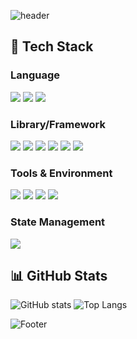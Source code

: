 ![header](https://capsule-render.vercel.app/api?type=waving&color=gradient&height=300&section=header&text=KIMSURO%20Github)

## 🧱 Tech Stack

### Language

<img src="https://img.shields.io/badge/JavaScript-F7DF1E?style=flat-square&logo=JavaScript&logoColor=white"/> <img src="https://img.shields.io/badge/HTML5-E34F26?style=flat-square&logo=HTML5&logoColor=white"/> <img src="https://img.shields.io/badge/CSS3-1572B6?style=flat-square&logo=CSS3&logoColor=white"/>

### Library/Framework

<img src="https://img.shields.io/badge/React-61DAFB?style=flat-square&logo=React&logoColor=black"/> <img src="https://img.shields.io/badge/TanStack_Query-FF4154?style=flat-square&logo=reactquery&logoColor=white"/> <img src="https://img.shields.io/badge/Sass-CC6699?style=flat-square&logo=Sass&logoColor=white"/> <img src="https://img.shields.io/badge/React_Router-CA4245?style=flat-square&logo=reactrouter&logoColor=white"/> <img src="https://img.shields.io/badge/Styled Components-DB7093?style=flat-square&logo=styled-components&logoColor=white"/>
<img src="https://img.shields.io/badge/Tailwind CSS-06B6D4?style=flat-square&logo=Tailwind CSS&logoColor=white"/>

### Tools & Environment

<img src="https://img.shields.io/badge/Visual Studio Code-007ACC?style=flat-square&logo=Visual Studio Code&logoColor=white"/> <img src="https://img.shields.io/badge/Git-F05032?style=flat-square&logo=Git&logoColor=white"/> <img src="https://img.shields.io/badge/npm-CB3837?style=flat-square&logo=npm&logoColor=white"/> <img src="https://img.shields.io/badge/Vite-646CFF?style=flat-square&logo=Vite&logoColor=white"/>

### State Management

<img src="https://img.shields.io/badge/Zustand-FF6B6B?style=flat-square&logo=Zustand&logoColor=white"/>
<br>

## 📊 GitHub Stats

![GitHub stats](https://github-readme-stats.vercel.app/api?username=KimSuro5773&show_icons=true&theme=default)
![Top Langs](https://github-readme-stats.vercel.app/api/top-langs/?username=KimSuro5773&layout=compact&theme=default)

![Footer](https://capsule-render.vercel.app/api?type=waving&color=gradient&height=200&section=footer)

<!--
**KimSuro5773/KimSuro5773** is a ✨ _special_ ✨ repository because its `README.md` (this file) appears on your GitHub profile.

Here are some ideas to get you started:

- 🔭 I’m currently working on ...
- 🌱 I’m currently learning ...
- 👯 I’m looking to collaborate on ...
- 🤔 I’m looking for help with ...
- 💬 Ask me about ...
- 📫 How to reach me: ...
- 😄 Pronouns: ...
- ⚡ Fun fact: ...
  -->
